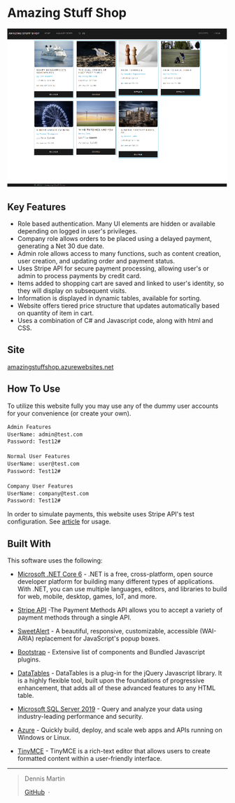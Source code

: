 #                                          Amazing Stuff Shop




![screenshot](https://github.com/denniseugenemartin/AmazingStuffShop/blob/main/screenshot1.png)

## Key Features

* Role based authentication. Many UI elements are hidden or available depending on logged in user's privileges. 
* Company role allows orders to be placed using a delayed payment, generating a Net 30 due date.
* Admin role allows access to many functions, such as content creation, user creation, and updating order and payment status.
* Uses Stripe API for secure payment processing, allowing user's or admin to process payments by credit card.
* Items added to shopping cart are saved and linked to user's identity, so they will display on subsequent visits.
* Information is displayed in dynamic tables, available for sorting.
* Website offers tiered price structure that updates automatically based on quantity of item in cart.
* Uses a combination of C# and Javascript code, along with html and CSS.

## Site

[amazingstuffshop.azurewebsites.net](https://amazingstuffshop.azurewebsites.net/)

## How To Use

To utilize this website fully you may use any of the dummy user accounts for your convenience (or create your own).

```bash
Admin Features
UserName: admin@test.com
Password: Test12#

Normal User Features
UserName: user@test.com
Password: Test12#

Company User Features
UserName: company@test.com
Password: Test12#
```

In order to simulate payments, this website uses Stripe API's test configuration. See [article](https://stripe.com/docs/testing) for usage.

## Built With

This software uses the following:

- [Microsoft .NET Core 6](https://learn.microsoft.com/en-us/aspnet/core/?view=aspnetcore-6.0) - .NET is a free, cross-platform, open source developer platform for building many different types of applications. With .NET, you can use multiple languages, editors, and libraries to build for web, mobile, desktop, games, IoT, and more.

- [Stripe API](https://stripe.com/docs) -The Payment Methods API allows you to accept a variety of payment methods through a single API.   

- [SweetAlert](https://sweetalert2.github.io/#examples) - A beautiful, responsive, customizable, accessible (WAI-ARIA) replacement for JavaScript's popup boxes.

- [Bootstrap](http://getbootstrap.com/) - Extensive list of components and  Bundled Javascript plugins.

- [DataTables](https://datatables.net/manual/index) - DataTables is a plug-in for the jQuery Javascript library. It is a  highly flexible tool, built upon the foundations of progressive  enhancement, that adds all of these advanced features to any HTML table.

- [Microsoft SQL Server 2019](https://www.microsoft.com/en-us/sql-server/sql-server-2019) - Query and analyze your data using industry-leading performance and security.

- [Azure](https://azure.microsoft.com/en-us/products/app-service/#overview) - Quickly build, deploy, and scale web apps and APIs running on Windows or Linux. 

- [TinyMCE](https://www.tiny.cloud/docs/tinymce/6/) - TinyMCE is a rich-text editor that allows users to create formatted content within a user-friendly interface.

---

> Dennis Martin
>
> [GitHub](https://github.com/denniseugenemartin/) &nbsp;&middot;&nbsp; 
